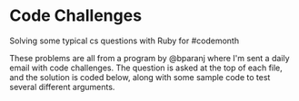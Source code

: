 # Code Challenges
Solving some typical cs questions with Ruby for #codemonth


These problems are all from a program by @bparanj where I'm sent a daily email with code challenges.
The question is asked at the top of each file, and the solution is coded below, along with some sample code to test several different arguments.
